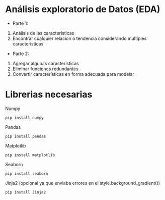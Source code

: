 # Análisis exploratorio de Datos (EDA)
* Parte 1:
1) Análisis de las características
2) Encontrar cualquier relacion o tendencia considerando múltiples caracteristicas

* Parte 2:
1) Agregar algunas características
2) Eliminar funciones redundantes
3) Convertir características en forma adecuada para modelar

# Librerias necesarias
Numpy
```
pip install numpy
```

Pandas
```
pip install pandas
```

Matplotlib
```
pip install matplotlib
```

Seaborn
```
pip install seaborn
```

Jinja2 (opcional ya que enviaba errores en el  style.background_gradient())
```
pip install Jinja2
```
